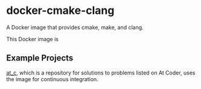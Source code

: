 # docker-cmake-clang

A Docker image that provides cmake, make, and clang.

This Docker image is 

## Example Projects

[at_c](https://github.com/nryotaro/at_c), which is a repository for solutions to problems listed on At Coder, uses the image for continuous integration.
